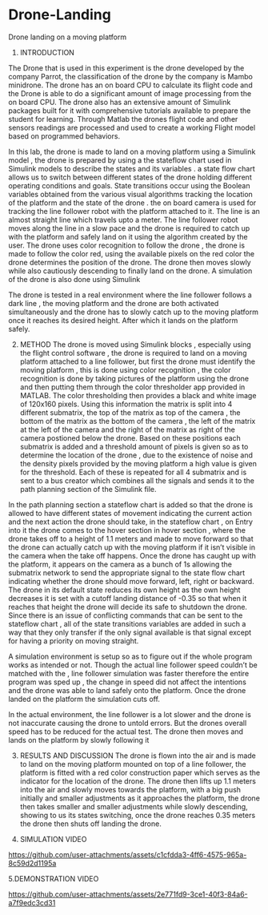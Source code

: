 # Drone-Landing
Drone landing on a moving platform
1.	INTRODUCTION

The Drone that is used in this experiment is the drone developed by the company Parrot, the classification of the drone by the company is Mambo minidrone. The drone has an on board CPU to calculate its flight code and the Drone is able to do a significant amount of image processing from the on board CPU. The drone also has an extensive amount of Simulink packages built for it with comprehensive tutorials available to prepare the student for learning. Through Matlab the drones flight code and other sensors readings are processed and used to create a working Flight model based on programmed behaviors. 

In this lab, the drone is made to land on a moving platform using a Simulink model , the drone is prepared by using a the stateflow chart used in Simulink models to describe the states and its variables . a state flow chart allows us to switch between different states of the drone holding different operating conditions and goals. State transitions occur using the Boolean variables obtained from the various visual algorithms tracking the location of the platform and the state of the drone . the on board camera is used for tracking the line follower robot with the platform attached to it. The line is an almost straight line which travels upto a meter. The line follower robot moves along the line in a slow pace and the drone is required to catch up with the platform and safely land on it using the algorithm created by the user. The drone uses color recognition to follow the drone , the drone is made to follow the color red, using the available pixels on the red color the drone determines the position of the drone. The drone then moves slowly while also cautiously descending to finally land on the drone. A simulation of the drone is also done using Simulink 

The drone is tested in a real environment where the line follower follows a dark line , the moving platform and the drone are both activated simultaneously and the drone has to slowly catch up to the moving platform once it reaches its desired height. After which it lands on the platform safely.


2.	METHOD 
The drone is moved using Simulink blocks , especially using the flight control software , the drone is required to land on a moving platform attached to a line follower, but first the drone must identify the moving platform , this is done using color recognition , the color recognition is done by taking pictures of the platform using the drone and then putting them through the color thresholder app provided in MATLAB. The color thresholding then provides a black and white image of 120x160 pixels. Using this information the matrix is split into 4 different submatrix, the top of the matrix as top of the camera , the bottom of the matrix as the bottom of the camera , the left of the matrix at the left of the camera and the right of the matrix as right of the camera postioned below the drone. Based on these positions each submatrix is added and a threshold amount of pixels is given so as to determine the location of the drone , due to the existence of noise and the density pixels provided by the moving platform a high value is given for the threshold. Each of these is repeated for all 4 submatrix and is sent to a bus creator which combines all the signals and sends it to the path planning section of the Simulink file.

In the path planning section a stateflow chart is added so that the drone is allowed to have different states of movement indicating the current action and the next action the drone should take, in the stateflow chart , on Entry into it the drone comes to the hover section in hover section , where the drone takes off to a height of 1.1 meters and made to move forward so that the drone can actually catch up with the moving platform if it isn’t visible in the camera when the take off happens. Once the drone has caught up with the platform, it appears on the camera as a bunch of 1s allowing the submatrix network to send the appropriate signal to the state flow chart indicating whether the drone should move forward, left, right or backward. The drone in its default state reduces its own height as the own height decreases it is set with a cutoff landing distance of -0.35 so that when it reaches that height the drone will decide its safe to shutdown the drone. Since there is an issue of conflicting commands that can be sent to the stateflow chart , all of the state transitions variables are added in such a way that they only transfer if the only signal available is that signal except for having a priority on moving straight.

A simulation environment is setup so as to figure out if the whole program works as intended or not. Though the actual line follower speed couldn’t be matched with the , line follower simulation was faster therefore the entire program was sped up , the change in speed did not affect the intentions and the drone was able to land safely onto the platform. Once the drone landed on the platform the simulation cuts off. 

In the actual environment, the line follower is a lot slower and the drone is not inaccurate causing the drone to untold errors. But the drones overall speed has to be reduced for the actual test. The drone then moves and lands on the platform by slowly following it 


3.	RESULTS AND DISCUSSION 
The drone is flown into the air and is made to land on the moving platform mounted on top of a line follower, the platform is fitted with a red color construction paper which serves as the indicator for the location of the drone. The drone then lifts up 1.1 meters into the air and slowly moves towards the platform, with a big push initially and smaller adjustments as it approaches the platform, the drone then takes smaller and smaller adjustments while slowly descending, showing to us its states switching, once the drone reaches 0.35 meters the drone then shuts off landing the drone. 




4. SIMULATION VIDEO


https://github.com/user-attachments/assets/c1cfdda3-4ff6-4575-965a-8c59d2d1195a

5.DEMONSTRATION VIDEO


https://github.com/user-attachments/assets/2e771fd9-3ce1-40f3-84a6-a7f9edc3cd31


